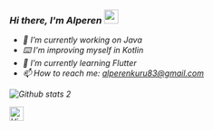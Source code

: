 ### <I>Hi there, I'm Alperen <a href="https://www.gautamkrishnar.com/"><img src="https://media.giphy.com/media/hvRJCLFzcasrR4ia7z/giphy.gif" width="25px"></a><I>


- 🔭 I’m currently working on Java
- ⌨️ I'm improving myself in Kotlin
- 🌱 I’m currently learning Flutter
- 📫 How to reach me: alperenkuru83@gmail.com

![Github stats 2](https://github-readme-stats.vercel.app/api?username=AlperenKuru&show_icons=true&theme=blue)


<img alt="ViewCount" height="25" src="https://views.whatilearened.today/views/github/alperenkuru/alperenkuru.svg" />
